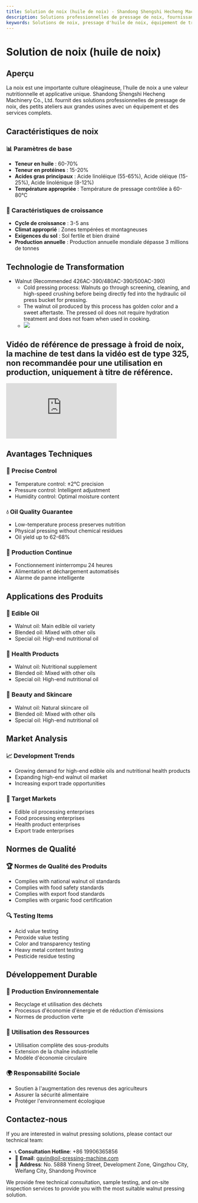 ```yaml
---
title: Solution de noix (huile de noix) - Shandong Shengshi Hecheng Machinery Co., Ltd.
description: Solutions professionnelles de pressage de noix, fournissant des équipements et services techniques de transformation d'huile de noix, teneur en huile 60-70%, utilisant le processus de pressage à froid pour préserver la nutrition, répondant aux besoins d'huiles alimentaires haut de gamme et de produits de santé nutritionnelle.
keywords: Solutions de noix, pressage d'huile de noix, équipement de transformation de noix, ligne de production d'huile de noix, processus de pressage à froid de noix, presse à huile de noix, extraction d'huile de noix, transformation de graines oléagineuses de noix, équipement de pressage d'huile de noix, équipement de production d'huile de noix, huile alimentaire haut de gamme
---
```


# Solution de noix (huile de noix)

## Aperçu

La noix est une importante culture oléagineuse, l'huile de noix a une valeur nutritionnelle et applicative unique. Shandong Shengshi Hecheng Machinery Co., Ltd. fournit des solutions professionnelles de pressage de noix, des petits ateliers aux grandes usines avec un équipement et des services complets.

## Caractéristiques de noix

### 📊 Paramètres de base
- **Teneur en huile** : 60-70%
- **Teneur en protéines** : 15-20%
- **Acides gras principaux** : Acide linoléique (55-65%), Acide oléique (15-25%), Acide linolénique (8-12%)
- **Température appropriée** : Température de pressage contrôlée à 60-80℃

### 🌱 Caractéristiques de croissance
- **Cycle de croissance** : 3-5 ans
- **Climat approprié** : Zones tempérées et montagneuses
- **Exigences du sol** : Sol fertile et bien drainé
- **Production annuelle** : Production annuelle mondiale dépasse 3 millions de tonnes

## Technologie de Transformation

+ Walnut (Recommended 426AC-390/480AC-390/500AC-390)
     + Cold pressing process: Walnuts go through screening, cleaning, and high-speed crushing before being directly fed into the hydraulic oil press bucket for pressing.
     + The walnut oil produced by this process has golden color and a sweet aftertaste. The pressed oil does not require hydration treatment and does not foam when used in cooking.
     + ![](/images/核桃冷榨工艺.png)

## Vidéo de référence de pressage à froid de noix, la machine de test dans la vidéo est de type 325, non recommandée pour une utilisation en production, uniquement à titre de référence.

<div class="video-container">
 <iframe src="https://www.youtube.com/embed/2Y0HsdtzfWg" frameborder="0" allow="accelerometer; autoplay; clipboard-write; encrypted-media; gyroscope; picture-in-picture" allowfullscreen></iframe>
</div>

## Avantages Techniques

### 🎯 Precise Control
- Temperature control: ±2℃ precision
- Pressure control: Intelligent adjustment
- Humidity control: Optimal moisture content

### 💧 Oil Quality Guarantee
- Low-temperature process preserves nutrition
- Physical pressing without chemical residues
- Oil yield up to 62-68%

### 🔄 Production Continue
- Fonctionnement ininterrompu 24 heures
- Alimentation et déchargement automatisés
- Alarme de panne intelligente

## Applications des Produits

### 🍳 Edible Oil
- Walnut oil: Main edible oil variety
- Blended oil: Mixed with other oils
- Special oil: High-end nutritional oil

### 💊 Health Products
- Walnut oil: Nutritional supplement
- Blended oil: Mixed with other oils
- Special oil: High-end nutritional oil

### 💄 Beauty and Skincare
- Walnut oil: Natural skincare oil
- Blended oil: Mixed with other oils
- Special oil: High-end nutritional oil

## Market Analysis

### 📈 Development Trends
- Growing demand for high-end edible oils and nutritional health products
- Expanding high-end walnut oil market
- Increasing export trade opportunities

### 🎯 Target Markets
- Edible oil processing enterprises
- Food processing enterprises
- Health product enterprises
- Export trade enterprises

## Normes de Qualité

### 🏆 Normes de Qualité des Produits
- Complies with national walnut oil standards
- Complies with food safety standards
- Complies with export food standards
- Complies with organic food certification

### 🔍 Testing Items
- Acid value testing
- Peroxide value testing
- Color and transparency testing
- Heavy metal content testing
- Pesticide residue testing

## Développement Durable

### 🌱 Production Environnementale
- Recyclage et utilisation des déchets
- Processus d'économie d'énergie et de réduction d'émissions
- Normes de production verte

### 🔄 Utilisation des Ressources
- Utilisation complète des sous-produits
- Extension de la chaîne industrielle
- Modèle d'économie circulaire

### 🌍 Responsabilité Sociale
- Soutien à l'augmentation des revenus des agriculteurs
- Assurer la sécurité alimentaire
- Protéger l'environnement écologique

## Contactez-nous

If you are interested in walnut pressing solutions, please contact our technical team:

- 📞 **Consultation Hotline**: +86 19906365856
- 📧 **Email**: gavin@oil-pressing-machine.com
- 📍 **Address**: No. 5888 Yineng Street, Development Zone, Qingzhou City, Weifang City, Shandong Province

We provide free technical consultation, sample testing, and on-site inspection services to provide you with the most suitable walnut pressing solution.